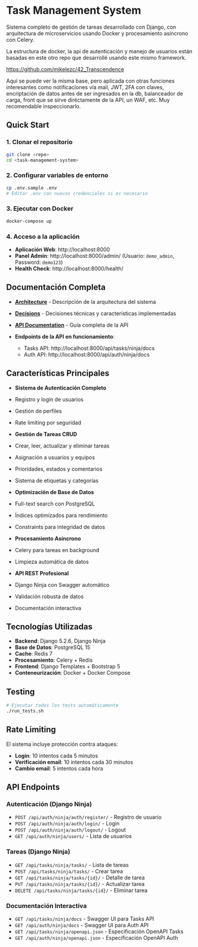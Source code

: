 # Task Management System

Sistema completo de gestión de tareas desarrollado con Django, con arquitectura de microservicios usando Docker y procesamiento asíncrono con Celery.

La estructura de docker, la api de autenticación y manejo de usuarios están basadas en este otro repo que desarrollé usando este mismo framework.

https://github.com/mikelezc/42_Transcendence

Aquí se puede ver la misma base, pero aplicada con otras funciones interesantes como notificaciones vía mail, JWT, 2FA con claves, encriptación de datos antes de ser ingresados en la db, balanceador de carga, front que se sirve diréctamente de la API, un WAF, etc. Muy recomendable inspeccionarlo.

## Quick Start

### 1. Clonar el repositorio
```bash
git clone <repo>
cd <task-management-system>
```

### 2. Configurar variables de entorno
```bash
cp .env.sample .env
# Editar .env con nuevas credenciales si es necesario
```

### 3. Ejecutar con Docker
```bash
docker-compose up
```

### 4. Acceso a la aplicación
- **Aplicación Web**: http://localhost:8000
- **Panel Admin**: http://localhost:8000/admin/ (Usuario: `demo_admin`, Password: `demo123`)
- **Health Check**: http://localhost:8000/health/

## Documentación Completa

- **[Architecture](docs/ARCHITECTURE.md)** - Descripción de la arquitectura del sistema  
- **[Decisions](docs/DECISIONS.md)** - Decisiones técnicas y características implementadas
- **[API Documentation](docs/API_DOCUMENTATION.md)** - Guía completa de la API

- **Endpoints de la API en funcionamiento**:
  - Tasks API: http://localhost:8000/api/tasks/ninja/docs
  - Auth API: http://localhost:8000/api/auth/ninja/docs

## Características Principales

- **Sistema de Autenticación Completo**
- Registro y login de usuarios
- Gestión de perfiles
- Rate limiting por seguridad

- **Gestión de Tareas CRUD**
- Crear, leer, actualizar y eliminar tareas
- Asignación a usuarios y equipos
- Prioridades, estados y comentarios
- Sistema de etiquetas y categorías

- **Optimización de Base de Datos**
- Full-text search con PostgreSQL
- Índices optimizados para rendimiento
- Constraints para integridad de datos

- **Procesamiento Asíncrono**
- Celery para tareas en background
- Limpieza automática de datos

- **API REST Profesional**
- Django Ninja con Swagger automático
- Validación robusta de datos
- Documentación interactiva

## Tecnologías Utilizadas

- **Backend**: Django 5.2.6, Django Ninja
- **Base de Datos**: PostgreSQL 15 
- **Cache**: Redis 7
- **Procesamiento**: Celery + Redis
- **Frontend**: Django Templates + Bootstrap 5
- **Conteneurización**: Docker + Docker Compose

## Testing
```bash
# Ejecutar todos los tests automáticamente
./run_tests.sh
```

## Rate Limiting
El sistema incluye protección contra ataques:
- **Login**: 10 intentos cada 5 minutos
- **Verificación email**: 10 intentos cada 30 minutos
- **Cambio email**: 5 intentos cada hora

## API Endpoints

### Autenticación (Django Ninja)
- `POST /api/auth/ninja/auth/register/` - Registro de usuario
- `POST /api/auth/ninja/auth/login/` - Login
- `POST /api/auth/ninja/auth/logout/` - Logout
- `GET /api/auth/ninja/users/` - Lista de usuarios

### Tareas (Django Ninja)
- `GET /api/tasks/ninja/tasks/` - Lista de tareas
- `POST /api/tasks/ninja/tasks/` - Crear tarea
- `GET /api/tasks/ninja/tasks/{id}/` - Detalle de tarea
- `PUT /api/tasks/ninja/tasks/{id}/` - Actualizar tarea
- `DELETE /api/tasks/ninja/tasks/{id}/` - Eliminar tarea

### Documentación Interactiva
- `GET /api/tasks/ninja/docs` - Swagger UI para Tasks API
- `GET /api/auth/ninja/docs` - Swagger UI para Auth API
- `GET /api/tasks/ninja/openapi.json` - Especificación OpenAPI Tasks
- `GET /api/auth/ninja/openapi.json` - Especificación OpenAPI Auth